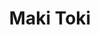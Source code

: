 ---
layout: place
title: "Maki Toki"
permalink: /texas/austin/maki-toki.html
stateAbbr: TX
stateName: Texas
cityName: Austin
seo:
  name: "Maki Toki"
  type: Restaurant
  links: http://www.makitoki.com/
description: "Maki Toki serves delicious sushi in Austin, Texas. Try fresh Japanese dishes for a great dining experience. "
place_id: ChIJsaf4dfjLRIYRuMqneejhFXg
photos:
  - name: >-
      places/ChIJsaf4dfjLRIYRuMqneejhFXg/photos/AeeoHcINTrMax_kD52UDq7aliZ-lCnoQC1ZNQU_JNh-SQlScVERgAoyPgz6Wi1ADuJxUCvDpvynHj22LWiUDsRn6s2mEkizZ0tpPOgHGqvbEEkjaZ19E-gsj3Yt-GCs1VX3_PncZyh5lZmGOfwyOAFHyBpt6K64GJ-3NvyEB04bmjan7Bi6veKfEriuK5Z8LZMjhoTJDZQd8zSWFisbhFGfONhXyGgh6beYdYr1FicXcseYzOFKQwQ0pQu_C36DftJkz-TumS30HKxIMFRH5XObc1cxzAiKLXYpFqJ0VxXTz64tzSWs4zYoVk8Ya2fZsTtciFB-QUTAz5BGlj33sUhB1LOKE9iWCedjDI4A9l-HVawpXrRDPLpgVV-VaLYcRT1J0P1X1t6QLMcDHKHy0b2058G6qLFrHz8jGwv8Ip7fqGjvLtV5E
    widthPx: 3456
    heightPx: 4608
    authorAttributions:
      - displayName: Jeffrey Sung
        uri: https://maps.google.com/maps/contrib/113627148719041712054
        photoUri: >-
          https://lh3.googleusercontent.com/a-/ALV-UjU8iprk1uvcy_hIrlY-b5q3Xlqiv21SCyfgTJYnhkpbKt1dK4NfBQ=s100-p-k-no-mo
    flagContentUri: >-
      https://www.google.com/local/imagery/report/?cb_client=maps_api_places.places_api&image_key=!1e10!2sCIHM0ogKEICAgID4r4un2AE&hl=en-US
    googleMapsUri: >-
      https://www.google.com/maps/place//data=!3m4!1e2!3m2!1sCIHM0ogKEICAgID4r4un2AE!2e10!4m2!3m1!1s0x8644cbf875f8a7b1:0x7815e1e879a7cab8
  - name: >-
      places/ChIJsaf4dfjLRIYRuMqneejhFXg/photos/AeeoHcJbZnRgLeSLsMwt9DfbskeOB77h3nlAQMNJh2Qlo0_mfOMcK9Tm4fWd3Kmf71GQuqHz9w05JPgUXqxxEbqhZ86S3LG_SFdb87i2Ccc95FrU_vyTVRy0gXSfY0MQlGQkvyp8fYLHcz00wiZ3onv5kmwt6FcLBmxpcE6UpVYm7G-qiGkaEUyMXDG0m6uH4msEFoS1jDg7kKlbDAKvZRRbD-2tgrXxdFZv0vq-OAk_GQxtSzMobQL_LazYniHuX1twKtQRjaowLQpY_uwYWP0hcXtwQmUaV_WUoukaK9N9tGkdkA
    widthPx: 1290
    heightPx: 2293
    authorAttributions:
      - displayName: Maki Toki
        uri: https://maps.google.com/maps/contrib/118216287175441672557
        photoUri: >-
          https://lh3.googleusercontent.com/a/ACg8ocJJoGhadzaCbZQRuA4ts-HPIM9j4beO2x3-pc7j-SEHQqJFRw=s100-p-k-no-mo
    flagContentUri: >-
      https://www.google.com/local/imagery/report/?cb_client=maps_api_places.places_api&image_key=!1e10!2sAF1QipOqf6IHtAHGhdUixiOn1alfFEs9Y9pjtEmPuR91&hl=en-US
    googleMapsUri: >-
      https://www.google.com/maps/place//data=!3m4!1e2!3m2!1sAF1QipOqf6IHtAHGhdUixiOn1alfFEs9Y9pjtEmPuR91!2e10!4m2!3m1!1s0x8644cbf875f8a7b1:0x7815e1e879a7cab8
  - name: >-
      places/ChIJsaf4dfjLRIYRuMqneejhFXg/photos/AeeoHcJ92DXlSbUn_7G74FU-97RjoRwQZAA47kOCpEJ43iejeIy0Jp4ot6U2jUS9vLvRUOeMcByh2gWgo7-dV3e8FAfGvOqQWnQ_WIHyKl6ZxlF1-2YyG3CaszH94L_l6S0qdyrciRx19Vaky8FuM1znqVkiS8xjKRqRSC8X-Z2Wnx9EcogsMgozMHzEYkORfXOx3RZ-wMhzayKn537d4kqn5yChdjhE6L5dhFa51hycxMg6-KpNrDIEr2OsZxmtifawcDlPAE0i2_7-VHaySj5W74RFMm2_q0WDamOhsfsxJO_0so1grCAhokGwKdu1GHrlQFGL9t_0B8_wmXhzaxBRkDMeCsAokd1hwvS8Ofzk2za06-4KlZhdv2r15FNHbxGeHL_BDeL7GMlE7PhAlifx45oW8AKv2VzOMBxq_6J-lHxb1A
    widthPx: 3024
    heightPx: 4032
    authorAttributions:
      - displayName: Abigail Delos Reyes
        uri: https://maps.google.com/maps/contrib/115712938685168129415
        photoUri: >-
          https://lh3.googleusercontent.com/a-/ALV-UjVUT_FHUyFKVfn45lBek185GcLkCQ1ieoqod13OAW8eL0LqkvhhHw=s100-p-k-no-mo
    flagContentUri: >-
      https://www.google.com/local/imagery/report/?cb_client=maps_api_places.places_api&image_key=!1e10!2sCIHM0ogKEICAgICL0_ixXg&hl=en-US
    googleMapsUri: >-
      https://www.google.com/maps/place//data=!3m4!1e2!3m2!1sCIHM0ogKEICAgICL0_ixXg!2e10!4m2!3m1!1s0x8644cbf875f8a7b1:0x7815e1e879a7cab8
  - name: >-
      places/ChIJsaf4dfjLRIYRuMqneejhFXg/photos/AeeoHcLpnZGwSRGJRudU2qbX5mGPnp9-ZX0L5NhL51T1AmmxUGu6UP2-0WcSme8-X-ohEJN2_Yum3y_6cx6hkv4SUUW2cm1G_A7wM-nXAtPf5kzUHmao_cIvBD26Sgod9wiXPxsuWgEfWxqvHij4tFlw1BLxnjYY8DfWBC1UmAD3MxjDvcmMNEyi1z5fjCHLN3o_Du1JTOkMXthgWBIML8LIdTO9Yj4WDDNeS7t0UbkWSdWYkkCpwqFhejF9unrgtqvtlMtkQKpeHct6gy6eR2ZGRhPxIdQZtoBZip2wNOB2GPRnX4eYt95fzZU6DDw_9kJCOX8PZ4YuSJs1up6DmzSMb7fvCrmZQZHu2LYHklEJXR5rKBuPv0tYMqDzIC4o1k3yoKrQXB5iFBhJx6Gy-Tnx-1dk-MtAnFmXae2wmaX85mR0tg
    widthPx: 4032
    heightPx: 3024
    authorAttributions:
      - displayName: Jeff Stilwell
        uri: https://maps.google.com/maps/contrib/108314497537795232836
        photoUri: >-
          https://lh3.googleusercontent.com/a-/ALV-UjV1vX6rpZqt_9i-YXQ4AVBo6SKNyIFS_QRXgLqHHde8bM71uEVDgA=s100-p-k-no-mo
    flagContentUri: >-
      https://www.google.com/local/imagery/report/?cb_client=maps_api_places.places_api&image_key=!1e10!2sCIHM0ogKEICAgIDp2MGdJQ&hl=en-US
    googleMapsUri: >-
      https://www.google.com/maps/place//data=!3m4!1e2!3m2!1sCIHM0ogKEICAgIDp2MGdJQ!2e10!4m2!3m1!1s0x8644cbf875f8a7b1:0x7815e1e879a7cab8
  - name: >-
      places/ChIJsaf4dfjLRIYRuMqneejhFXg/photos/AeeoHcJP_Ii4kqvvRefPd_C4BrQfKCezofISAVp3f6DIEDNBfe5JdpSZ_bwq0DAcpMOs68BR90MliWYe0PBz-LjIr9ePNzcvuZ2s_svDt5OB6mkD87SWdMH9Rz54TcksR9wlsKMW92GQ6NcOyaHoRi-UlJZ8FRFXWje_6QolvbSoZsILvunm0V2zvR2yNO8PjB2NglAPMlQrF2ZDMbEC0SoqJ_av1NZIdgJeFbyemDLRwAlxFFLTnY-zx3vEAnHf0usH0NoRxomZBrK40LzSsugnbJ3PwboNaZHhaGGJDGvdGiYTJTlNNmTe_z3mVf6EqSRmjakAGdLnRaO2eOeqA4-geWe7cu-wQSRtGTdHsEpv2BONFewy_UA_IY_SVtlIceZ1KPHOqZ38NPsvsWCVPMJrBUyEg4O1SVzDSFfuu5zBnu3M_g
    widthPx: 4032
    heightPx: 3024
    authorAttributions:
      - displayName: Joshua Jefferies
        uri: https://maps.google.com/maps/contrib/111649933693524872836
        photoUri: >-
          https://lh3.googleusercontent.com/a-/ALV-UjXNDZOsN7-pjnvU_EH5CY-lCCDYjHkAqxmQaR_xkOM400gDfQ2P=s100-p-k-no-mo
    flagContentUri: >-
      https://www.google.com/local/imagery/report/?cb_client=maps_api_places.places_api&image_key=!1e10!2sCIHM0ogKEICAgICVwKmAdA&hl=en-US
    googleMapsUri: >-
      https://www.google.com/maps/place//data=!3m4!1e2!3m2!1sCIHM0ogKEICAgICVwKmAdA!2e10!4m2!3m1!1s0x8644cbf875f8a7b1:0x7815e1e879a7cab8
  - name: >-
      places/ChIJsaf4dfjLRIYRuMqneejhFXg/photos/AeeoHcJ_8DNpUVb1MTbsJ4uouH46zMbEW1rc0o5MuhK9__l8js7iWFsc5yyiqt4KKmAgKtJFAKzm_r7MmaDuwpTN5Ct1bpEM3T8Oorc9mVqEMxtE3ilcZJSHr_4KnqjgLn75QxOaFH8ZLC5_1XjHgeJCOhEdA9UyJn4438SW_eSTCReGtpNdDNyThBpoguJcnukA_6pC1E5wcG4xaT2SttSUBtAyyIb4pA1pS9wKnNefYf2imyvitV-7Qnr36Z5phR9uffKYYzBltCLNCZ-84VAZ79p2gVn-zPp3iORtMu6NAnkMvMnVmvdZjQYgVwqvc8iAAP9gx2C5D1wuOv0L-j6NSVOC9S3xa97RQXc5JqTNh6aMVPAboDhs8rLuSrKfCALuQUFkihZMpeEbkrAgHVLtqdaPk_81p9nJQs9qw8KU6I6hFtvs
    widthPx: 4032
    heightPx: 3024
    authorAttributions:
      - displayName: Jeff Stilwell
        uri: https://maps.google.com/maps/contrib/108314497537795232836
        photoUri: >-
          https://lh3.googleusercontent.com/a-/ALV-UjV1vX6rpZqt_9i-YXQ4AVBo6SKNyIFS_QRXgLqHHde8bM71uEVDgA=s100-p-k-no-mo
    flagContentUri: >-
      https://www.google.com/local/imagery/report/?cb_client=maps_api_places.places_api&image_key=!1e10!2sCIHM0ogKEICAgIDp2MGX_AE&hl=en-US
    googleMapsUri: >-
      https://www.google.com/maps/place//data=!3m4!1e2!3m2!1sCIHM0ogKEICAgIDp2MGX_AE!2e10!4m2!3m1!1s0x8644cbf875f8a7b1:0x7815e1e879a7cab8
  - name: >-
      places/ChIJsaf4dfjLRIYRuMqneejhFXg/photos/AeeoHcLzvWzeeHbRQGI0m9qpEDyNGkjgA5w4sasyrJuOuOD8py_pGP6KL88uBUHT2LHAZNKHPAc4E3GqxaXM7P07guTayOQU3eWrqr0JgZm8_Dt0_6lNgcT5inWeBpTlUoEXAPllTx-O7qKllbj1uYwmkjRHTHW74Hi7E6vZ-QW4sU4Rc8t7YJBQyCChMpGx-zD4htHURP_XDTvIKf2W3V_ewD8uxeJWPisrOibo6EOZpH6K6GeyDaklQgSWruHfDGKsWtwSYkEPuW57faWFv8AffPQ9hfRLzUjb7YIuaHa2NseZMox5TQ2Y-l_bMVO4NrmBqgKHDDZyuzR7CkeBJh4d34IxdytsJt3hsQiMRUethBTcrA4Vaa47OBgd7ryqo_ZLPEziv4wAbrew8XIkTJxaRIZOCf5h7CEFD0k5wc_CmxVvYn2j
    widthPx: 3024
    heightPx: 4032
    authorAttributions:
      - displayName: Abigail Delos Reyes
        uri: https://maps.google.com/maps/contrib/115712938685168129415
        photoUri: >-
          https://lh3.googleusercontent.com/a-/ALV-UjVUT_FHUyFKVfn45lBek185GcLkCQ1ieoqod13OAW8eL0LqkvhhHw=s100-p-k-no-mo
    flagContentUri: >-
      https://www.google.com/local/imagery/report/?cb_client=maps_api_places.places_api&image_key=!1e10!2sCIHM0ogKEICAgICL0_ix3gE&hl=en-US
    googleMapsUri: >-
      https://www.google.com/maps/place//data=!3m4!1e2!3m2!1sCIHM0ogKEICAgICL0_ix3gE!2e10!4m2!3m1!1s0x8644cbf875f8a7b1:0x7815e1e879a7cab8
  - name: >-
      places/ChIJsaf4dfjLRIYRuMqneejhFXg/photos/AeeoHcKDF-NotC4CA7ol39paL3ZZo47CZDOJhCTZIYCVvDipbnblX3mfZIC9iIJtjUHCFb9PybQ4jgNbn0Xgpx3TmTCeGEkfSR4NUeaE3RGWDSzxtsuzVolMtHr-MR9lwwe_amw6tPTJfENsNwtLttg9iILNGCuRSPHaZ7IDnRbiCOFJXI2ljAnn9mRT5GEXNsDO2Ji-jfz8JYprcp3igf0PiTWLYHsGJt7O2msMpa2rCaHd9vczvJRYNg_OUicAfq0CfBBOp5m_srmiFTa40wdmZCXp6x0HVobO6SmZLuzf_Ki8Anqnhapd5wRacMA9B7BU1G7fXjIbXX1_kPO1PwuiQkuJACSgjK7rIG_0sItSklm9Oijo6GR_Zpl2BzPVwqo_nVpXpnfWEJFLb_0--GZQLNX0G5gbSybU1986njhkJLI
    widthPx: 4032
    heightPx: 3024
    authorAttributions:
      - displayName: Sanny
        uri: https://maps.google.com/maps/contrib/115043004021705182642
        photoUri: >-
          https://lh3.googleusercontent.com/a-/ALV-UjV4swjv9hkhjTfFQPIoB4a543nuOnOu2Py3c1WXQ5azvlrOJUg=s100-p-k-no-mo
    flagContentUri: >-
      https://www.google.com/local/imagery/report/?cb_client=maps_api_places.places_api&image_key=!1e10!2sCIHM0ogKEICAgICR0IDfHA&hl=en-US
    googleMapsUri: >-
      https://www.google.com/maps/place//data=!3m4!1e2!3m2!1sCIHM0ogKEICAgICR0IDfHA!2e10!4m2!3m1!1s0x8644cbf875f8a7b1:0x7815e1e879a7cab8
  - name: >-
      places/ChIJsaf4dfjLRIYRuMqneejhFXg/photos/AeeoHcK-N9Dqq0sDyHZPjS9rjYYffO_bVCkMkKEULnC4CKRZi0Ctmj8UXxaVd90LfUtE86Qh0494YzlwnLgJi6VM7HKL9BrbN0Uv3WQeP7cUrbXje5jcpQ2cSD35Z2zlLbUQYcEr5ODZKVrP0X2buaW-8KWoW-Yi8HEWklRnytmf7r8KFcx993PsnMC1s9mw6Cask71_TzI7h3_w7UPK_RbcKLrrJXEWjxHY7wsqxjJT-t773schfIwOw-eQYa9YlzSlj5AjWRBCeWTNGXejvm38Le4Zr0Z-v0XnrbR6UbWsI6oknww-OuHTXU8DG_nUAnfj_FG2xYNz707og4Vr6jVWLGB6EjktWuM741wxURe-MfYQLFxEk8yk-CJf7BDHFzGlP5EKoagCz3amgWyAp_RerxrfDwrF1x7TKeOxuB64Jyi2pg
    widthPx: 4000
    heightPx: 2252
    authorAttributions:
      - displayName: felix brigante
        uri: https://maps.google.com/maps/contrib/108445088886659770967
        photoUri: >-
          https://lh3.googleusercontent.com/a-/ALV-UjXqeHXqdDSD9lZdLb3Yfj0jXSC-ZaxMC-q-Wd-pm8HLXgowl8rTug=s100-p-k-no-mo
    flagContentUri: >-
      https://www.google.com/local/imagery/report/?cb_client=maps_api_places.places_api&image_key=!1e10!2sCIHM0ogKEICAgIC2rcmdfQ&hl=en-US
    googleMapsUri: >-
      https://www.google.com/maps/place//data=!3m4!1e2!3m2!1sCIHM0ogKEICAgIC2rcmdfQ!2e10!4m2!3m1!1s0x8644cbf875f8a7b1:0x7815e1e879a7cab8
  - name: >-
      places/ChIJsaf4dfjLRIYRuMqneejhFXg/photos/AeeoHcKDgJ5XPbdU0w5XXIX7lSELAttNb-K8skBvgCd_t8AKqTTtuEU_cyVRZ1WieCAXqqM3Gw5oHJv2OMTZEb3T6ZH_YUR-77Oohrz2kGdYkONfrs9nTYbe03GUx4HtOtJlznv5ZFl3v3zcjy6BmWqDnjoUPqRT82LDIbmIeeIERJ2_tgGCNAsmw144_vsWJuP7hpBHtBDK1UBXVAOPjlFSzVebsuiY_KmkBjAZvrtz9t2HtrkEn6VxDLr3BdnjYZcVZgBSOU65YOnFN6HZklsi_EW_PgHQb5ayR5_M789uXhBrc0dOUWdzsCookVPtEtZIgu6L5ZgaiN2W47is8c8F3duxfB_4fJg4X7AUoYczCRiX414Qh7ljfjNguHq9PvNJ4Y9-MOJpb1FP1msjV22rETmPZtyjSZ-OSG1CNsH9u4_688c9
    widthPx: 2646
    heightPx: 3529
    authorAttributions:
      - displayName: Tima Shabani
        uri: https://maps.google.com/maps/contrib/109034720609304403276
        photoUri: >-
          https://lh3.googleusercontent.com/a-/ALV-UjUc9JZg-gnxyK57s60HkWm-btFqvlQjgNgbLV5GtodEuFz5cbD7=s100-p-k-no-mo
    flagContentUri: >-
      https://www.google.com/local/imagery/report/?cb_client=maps_api_places.places_api&image_key=!1e10!2sCIHM0ogKEICAgICRq7_ErAE&hl=en-US
    googleMapsUri: >-
      https://www.google.com/maps/place//data=!3m4!1e2!3m2!1sCIHM0ogKEICAgICRq7_ErAE!2e10!4m2!3m1!1s0x8644cbf875f8a7b1:0x7815e1e879a7cab8
address: '1910 W Braker Ln #300, Austin, TX 78758, USA'
street: '1910 W Braker Ln #300'
city: Austin
state: TX
zip: '78758'
country: USA
neighborhood: Gracy Woods
latitude: '30.393084'
longitude: '-97.706933'
accessibility_options:
  wheelchairAccessibleParking: true
  wheelchairAccessibleEntrance: true
  wheelchairAccessibleRestroom: true
  wheelchairAccessibleSeating: true
business_status: OPERATIONAL
name: Maki Toki
google_maps_links:
  directionsUri: >-
    https://www.google.com/maps/dir//''/data=!4m7!4m6!1m1!4e2!1m2!1m1!1s0x8644cbf875f8a7b1:0x7815e1e879a7cab8!3e0
  placeUri: https://maps.google.com/?cid=8653070647651977912
  writeAReviewUri: >-
    https://www.google.com/maps/place//data=!4m3!3m2!1s0x8644cbf875f8a7b1:0x7815e1e879a7cab8!12e1
  reviewsUri: >-
    https://www.google.com/maps/place//data=!4m4!3m3!1s0x8644cbf875f8a7b1:0x7815e1e879a7cab8!9m1!1b1
  photosUri: >-
    https://www.google.com/maps/place//data=!4m3!3m2!1s0x8644cbf875f8a7b1:0x7815e1e879a7cab8!10e5
primary_type: Sushi Restaurant
opening_hours:
  regular:
    - 'Monday: 11:00 AM – 12:00 AM'
    - 'Tuesday: 11:00 AM – 12:00 AM'
    - 'Wednesday: 11:00 AM – 12:00 AM'
    - 'Thursday: 11:00 AM – 12:00 AM'
    - 'Friday: 11:00 AM – 12:00 AM'
    - 'Saturday: 4:30 PM – 12:00 AM'
    - 'Sunday: Closed'
  current:
    - 'Monday: 11:00 AM – 12:00 AM'
    - 'Tuesday: 11:00 AM – 12:00 AM'
    - 'Wednesday: 11:00 AM – 12:00 AM'
    - 'Thursday: 11:00 AM – 12:00 AM'
    - 'Friday: 11:00 AM – 12:00 AM'
    - 'Saturday: 4:30 PM – 12:00 AM'
    - 'Sunday: Closed'
secondary_opening_hours:
  regular:
    weekdayDescriptions: null
    type: null
  current:
    weekdayDescriptions: null
    type: null
phone: (512) 832-0200
price_level: PRICE_LEVEL_INEXPENSIVE
price_range: $10 &ndash; $20
rating: '4.1'
rating_count: 0
website: http://www.makitoki.com/
reviews: null
parking_options: null
payment_options: null
allow_dogs: null
curbside_pickup: null
delivery: null
dine_in: null
good_for_children: null
good_for_groups: null
good_for_sports: null
live_music: null
menu_for_children: null
outdoor_seating: null
reservable: null
restroom: null
serves_beer: null
serves_breakfast: null
serves_brunch: null
serves_cocktails: null
serves_coffee: null
serves_dinner: null
serves_dessert: null
serves_lunch: null
serves_vegetarian_food: null
serves_wine: null
takeout: null
update_category: essentials
summary: null

---